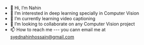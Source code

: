 - 👋 Hi, I’m Nahin
- 👀 I’m interested in deep learning specially in Computer Vision
- 🌱 I’m currently learning video captioning
- 💞️ I’m looking to collaborate on any Computer Vision project
- 📫 How to reach me --- you cann email me at syednahinhossain@gmail.com

<!---
NAHIN-JZS/NAHIN-JZS is a ✨ special ✨ repository because its `README.md` (this file) appears on your GitHub profile.
You can click the Preview link to take a look at your changes.
--->
